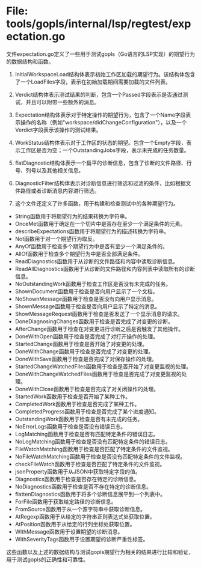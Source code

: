 # File: tools/gopls/internal/lsp/regtest/expectation.go

文件expectation.go定义了一些用于测试gopls（Go语言的LSP实现）的期望行为的数据结构和函数。

1. InitialWorkspaceLoad结构体表示初始工作区加载的期望行为。该结构体包含了一个LoadFiles字段，表示在初始加载期间需要加载的文件列表。

2. Verdict结构体表示测试结果的判断，包含一个Passed字段表示是否通过测试，并且可以附带一些额外的消息。

3. Expectation结构体表示对于特定操作的期望行为，包含了一个Name字段表示操作的名称（例如"workspace/didChangeConfiguration"），以及一个Verdict字段表示该操作的测试结果。

4. WorkStatus结构体表示对于工作区的状态的期望。包含一个Empty字段，表示工作区是否为空；一个OutstandingJobs字段，表示未完成的任务数量。

5. flatDiagnostic结构体表示一个扁平的诊断信息，包含了诊断的文件路径、行号、列号以及其他相关信息。

6. DiagnosticFilter结构体表示对诊断信息进行筛选和过滤的条件，比如根据文件路径或者诊断消息内容进行筛选。

7. 这个文件还定义了许多函数，用于构建和检查测试中的各种期望行为。

- String函数用于将期望行为的结果转换为字符串。
- OnceMet函数用于确定在一个切片中是否存在至少一个满足条件的元素。
- describeExpectations函数用于将期望行为的描述转换为字符串。
- Not函数用于对一个期望行为取反。
- AnyOf函数用于检查多个期望行为中是否有至少一个满足条件的。
- AllOf函数用于检查多个期望行为中是否全部满足条件。
- ReadDiagnostics函数用于从诊断的文件路径和内容中读取诊断信息。
- ReadAllDiagnostics函数用于从诊断的文件路径和内容列表中读取所有的诊断信息。
- NoOutstandingWork函数用于检查工作区是否没有未完成的任务。
- ShownDocument函数用于检查是否向用户显示了一个文档。
- NoShownMessage函数用于检查是否没有向用户显示消息。
- ShownMessage函数用于检查是否向用户显示了特定的消息。
- ShowMessageRequest函数用于检查是否发送了一个显示消息的请求。
- DoneDiagnosingChanges函数用于检查是否完成了对变更的诊断。
- AfterChange函数用于检查在对变更进行诊断之后是否触发了其他操作。
- DoneWithOpen函数用于检查是否完成了对打开操作的处理。
- StartedChange函数用于检查是否开始了对变更的处理。
- DoneWithChange函数用于检查是否完成了对变更的处理。
- DoneWithSave函数用于检查是否完成了对保存操作的处理。
- StartedChangeWatchedFiles函数用于检查是否开始了对变更监视的处理。
- DoneWithChangeWatchedFiles函数用于检查是否完成了对变更监视的处理。
- DoneWithClose函数用于检查是否完成了对关闭操作的处理。
- StartedWork函数用于检查是否开始了某种工作。
- CompletedWork函数用于检查是否完成了某种工作。
- CompletedProgress函数用于检查是否完成了某个进度通知。
- OutstandingWork函数用于检查是否有未完成的任务。
- NoErrorLogs函数用于检查是否没有错误日志。
- LogMatching函数用于检查是否有匹配特定条件的错误日志。
- NoLogMatching函数用于检查是否没有匹配特定条件的错误日志。
- FileWatchMatching函数用于检查是否匹配了特定条件的文件监视。
- NoFileWatchMatching函数用于检查是否没有匹配特定条件的文件监视。
- checkFileWatch函数用于检查是否匹配了特定条件的文件监视。
- jsonProperty函数用于从JSON中获取特定字段的值。
- Diagnostics函数用于检查是否存在特定的诊断信息。
- NoDiagnostics函数用于检查是否不存在特定的诊断信息。
- flattenDiagnostics函数用于将多个诊断信息展平到一个列表中。
- ForFile函数用于获取给定路径的诊断信息。
- FromSource函数用于从一个源字符串中获取诊断信息。
- AtRegexp函数用于从给定的字符串正则表达式处获取位置。
- AtPosition函数用于从给定的行列坐标处获取位置。
- WithMessage函数用于设置期望的诊断消息。
- WithSeverityTags函数用于设置期望的诊断严重性标签。

这些函数以及上述的数据结构与测试gopls期望行为相关的结果进行比较和验证，用于测试gopls的正确性和可靠性。

